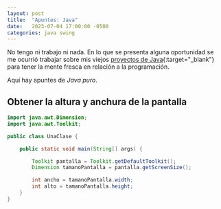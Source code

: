 ```yaml
---
layout: post
title:  "Apuntes: Java"
date:   2023-07-04 17:00:00 -0500
categories: java swing
---
```


No tengo ni trabajo ni nada. En lo que se presenta alguna oportunidad se me ocurrió trabajar sobre mis viejos [proyectos de Java](https://github.com/JuanMX?tab=repositories&q=&type=&language=java&sort=){:target="_blank"} para tener la mente fresca en relación a la programación.

Aquí hay apuntes de *Java puro*.

## Obtener la altura y anchura de la pantalla

```java
import java.awt.Dimension;
import java.awt.Toolkit;

public class UnaClase {

	public static void main(String[] args) {

		Toolkit pantalla = Toolkit.getDefaultToolkit();
		Dimension tamanoPantalla = pantalla.getScreenSize();

		int ancho = tamanoPantalla.width;
		int alto = tamanoPantalla.height;
	}
}
```